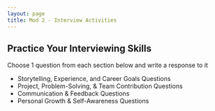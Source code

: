 ```yaml
---
layout: page
title: Mod 2 - Interview Activities
---
```


## Practice Your Interviewing Skills
Choose 1 question from each section below and write a response to it

* Storytelling, Experience, and Career Goals Questions
* Project, Problem-Solving, & Team Contribution Questions
* Communication & Feedback Questions
* Personal Growth & Self-Awareness Questions
